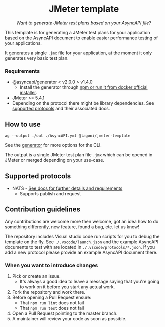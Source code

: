 <h1 align="center">JMeter template</h1>
<p align="center">
  <em>Want to generate JMeter test plans based on your AsyncAPI file?</em>
</p>

This template is for generating a JMeter test plans for your application based on the AsyncAPI document to enable easier performance testing of your applications.

It generates a single `.jmx` file for your application, at the moment it only generates very basic test plan.

### Requirements
* @asyncapi/generator < v2.0.0 > v1.4.0
  * Install the generator through [npm or run it from docker official installer](https://github.com/asyncapi/generator#install).
* JMeter >= 5.4.1
* Depending on the protocol there might be library dependencies. See [supported protocols](##supported-protocols) and their associated docs.

## How to use

```
ag --output ./out ./AsyncAPI.yml @lagoni/jmeter-template
```

See the [generator](https://github.com/asyncapi/generator) for more options for the CLI.

The output is a single JMeter test plan file `.jmx` which can be opened in JMeter or merged depending on your use-case.

## Supported protocols

- NATS - [See docs for further details and requirements](./docs/protocols/nats.md)
  - Supports publish and request

## Contribution guidelines
Any contributions are welcome more then welcome, got an idea how to do something differently, new feature, found a bug, etc. let us know!

The repository includes Visual studio code run scripts for you to debug the template on the fly. See `./.vscode/launch.json` and the example AsyncAPI documents to test with are located in `./.vscode/protocols/*.json`. If you add a new protocol please provide an example AsyncAPI document there.

### When you want to introduce changes
1. Pick or create an issue.
    * It's always a good idea to leave a message saying that you're going to work on it before you start any actual work.
1. Fork the repository and work there.
1. Before opening a Pull Request ensure:
    * That `npm run lint` does not fail
    * That `npm run test` does not fail
1. Open a Pull Request pointing to the master branch.
1. A maintainer will review your code as soon as possible.